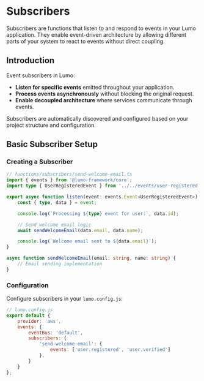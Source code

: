 # Subscribers

Subscribers are functions that listen to and respond to events in your Lumo application. They enable event-driven architecture by allowing different parts of your system to react to events without direct coupling.

## Introduction

Event subscribers in Lumo:

- **Listen for specific events** emitted throughout your application.
- **Process events asynchronously** without blocking the original request.
- **Enable decoupled architecture** where services communicate through events.

Subscribers are automatically discovered and configured based on your project structure and configuration.

## Basic Subscriber Setup

### Creating a Subscriber

```typescript
// functions/subscribers/send-welcome-email.ts
import { events } from '@lumo-framework/core';
import type { UserRegisteredEvent } from '../../events/user-registered.js';

export async function listen(event: events.Event<UserRegisteredEvent>) {
    const { type, data } = event;

    console.log(`Processing ${type} event for user:`, data.id);

    // Send welcome email logic
    await sendWelcomeEmail(data.email, data.name);

    console.log(`Welcome email sent to ${data.email}`);
}

async function sendWelcomeEmail(email: string, name: string) {
    // Email sending implementation
}
```

### Configuration

Configure subscribers in your `lumo.config.js`:

```javascript
// lumo.config.js
export default {
    provider: 'aws',
    events: {
        eventBus: 'default',
        subscribers: {
            'send-welcome-email': {
                events: ['user.registered', 'user.verified']
            },
        }
    }
};
```
